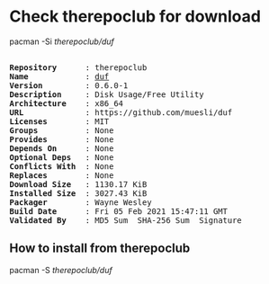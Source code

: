 # Check therepoclub for download

pacman -Si *therepoclub/duf*

<div class="highlight"><pre class="highlight"><text>
<b>Repository</b>      : therepoclub
<b>Name</b>            : <a href="../../x86_64/duf-0.6.2-1-x86_64.pkg.tar.zst">duf</a>
<b>Version</b>         : 0.6.0-1
<b>Description</b>     : Disk Usage/Free Utility
<b>Architecture</b>    : x86_64
<b>URL</b>             : https://github.com/muesli/duf
<b>Licenses</b>        : MIT
<b>Groups</b>          : None
<b>Provides</b>        : None
<b>Depends On</b>      : None
<b>Optional Deps</b>   : None
<b>Conflicts With</b>  : None
<b>Replaces</b>        : None
<b>Download Size</b>   : 1130.17 KiB
<b>Installed Size</b>  : 3027.43 KiB
<b>Packager</b>        : Wayne Wesley <wayne6324@gmail.com>
<b>Build Date</b>      : Fri 05 Feb 2021 15:47:11 GMT
<b>Validated By</b>    : MD5 Sum  SHA-256 Sum  Signature
</text></pre></div>

## How to install from therepoclub

pacman -S *therepoclub/duf*
